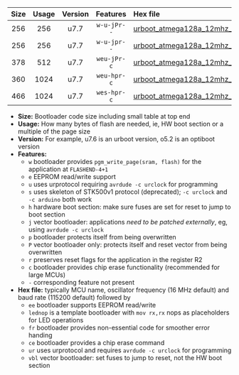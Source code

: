 |Size|Usage|Version|Features|Hex file|
|:-:|:-:|:-:|:-:|:--|
|256|256|u7.7|`w-u-jPr--`|[urboot_atmega128a_12mhz_500000bps_lednop_ur_vbl.hex](https://raw.githubusercontent.com/stefanrueger/urboot.hex/main/mcus/atmega128a/fcpu_12mhz/500000_bps/urboot_atmega128a_12mhz_500000bps_lednop_ur_vbl.hex)|
|256|256|u7.7|`w-u-jpr--`|[urboot_atmega128a_12mhz_500000bps_lednop_fr_ur_vbl.hex](https://raw.githubusercontent.com/stefanrueger/urboot.hex/main/mcus/atmega128a/fcpu_12mhz/500000_bps/urboot_atmega128a_12mhz_500000bps_lednop_fr_ur_vbl.hex)|
|378|512|u7.7|`weu-jPr-c`|[urboot_atmega128a_12mhz_500000bps_ee_lednop_fr_ce_ur_vbl.hex](https://raw.githubusercontent.com/stefanrueger/urboot.hex/main/mcus/atmega128a/fcpu_12mhz/500000_bps/urboot_atmega128a_12mhz_500000bps_ee_lednop_fr_ce_ur_vbl.hex)|
|360|1024|u7.7|`weu-hpr-c`|[urboot_atmega128a_12mhz_500000bps_ee_lednop_fr_ce_ur.hex](https://raw.githubusercontent.com/stefanrueger/urboot.hex/main/mcus/atmega128a/fcpu_12mhz/500000_bps/urboot_atmega128a_12mhz_500000bps_ee_lednop_fr_ce_ur.hex)|
|466|1024|u7.7|`wes-hpr-c`|[urboot_atmega128a_12mhz_500000bps_ee_lednop_fr_ce.hex](https://raw.githubusercontent.com/stefanrueger/urboot.hex/main/mcus/atmega128a/fcpu_12mhz/500000_bps/urboot_atmega128a_12mhz_500000bps_ee_lednop_fr_ce.hex)|

- **Size:** Bootloader code size including small table at top end
- **Usage:** How many bytes of flash are needed, ie, HW boot section or a multiple of the page size
- **Version:** For example, u7.6 is an urboot version, o5.2 is an optiboot version
- **Features:**
  + `w` bootloader provides `pgm_write_page(sram, flash)` for the application at `FLASHEND-4+1`
  + `e` EEPROM read/write support
  + `u` uses urprotocol requiring `avrdude -c urclock` for programming
  + `s` uses skeleton of STK500v1 protocol (deprecated); `-c urclock` and `-c arduino` both work
  + `h` hardware boot section: make sure fuses are set for reset to jump to boot section
  + `j` vector bootloader: applications *need to be patched externally*, eg, using `avrdude -c urclock`
  + `p` bootloader protects itself from being overwritten
  + `P` vector bootloader only: protects itself and reset vector from being overwritten
  + `r` preserves reset flags for the application in the register R2
  + `c` bootloader provides chip erase functionality (recommended for large MCUs)
  + `-` corresponding feature not present
- **Hex file:** typically MCU name, oscillator frequency (16 MHz default) and baud rate (115200 default) followed by
  + `ee` bootloader supports EEPROM read/write
  + `lednop` is a template bootloader with `mov rx,rx` nops as placeholders for LED operations
  + `fr` bootloader provides non-essential code for smoother error handing
  + `ce` bootloader provides a chip erase command
  + `ur` uses urprotocol and requires `avrdude -c urclock` for programming
  + `vbl` vector bootloader: set fuses to jump to reset, not the HW boot section
